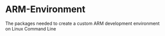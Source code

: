 # ARM-Environment
The packages needed to create a custom ARM development environment on Linux Command Line
